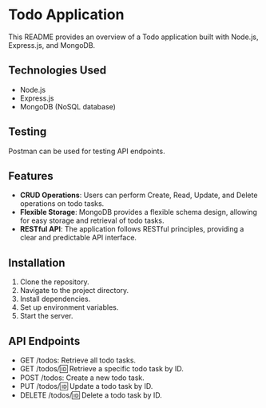 # Todo Application

This README provides an overview of a Todo application built with Node.js, Express.js, and MongoDB.

## Technologies Used
- Node.js
- Express.js
- MongoDB (NoSQL database)

## Testing
Postman can be used for testing API endpoints.

## Features
- **CRUD Operations**: Users can perform Create, Read, Update, and Delete operations on todo tasks.
- **Flexible Storage**: MongoDB provides a flexible schema design, allowing for easy storage and retrieval of todo tasks.
- **RESTful API**: The application follows RESTful principles, providing a clear and predictable API interface.


## Installation
1. Clone the repository.
2. Navigate to the project directory.
3. Install dependencies.
4. Set up environment variables.
5. Start the server.

## API Endpoints
- GET /todos: Retrieve all todo tasks.
- GET /todos/:id: Retrieve a specific todo task by ID.
- POST /todos: Create a new todo task.
- PUT /todos/:id: Update a todo task by ID.
- DELETE /todos/:id: Delete a todo task by ID.



